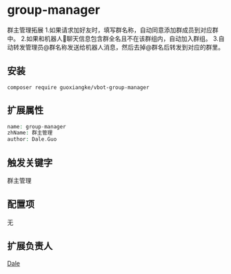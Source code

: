 # group-manager
群主管理拓展
1.如果请求加好友时，填写群名称，自动同意添加群成员到对应群中。
2.如果和机器人🤖️聊天信息包含群全名且不在该群组内，自动加入群组。
3.自动转发管理员@群名称发送给机器人消息，然后去掉@群名后转发到对应的群里。
## 安装

```
composer require guoxiangke/vbot-group-manager
```

## 扩展属性

```php
name: group-manager
zhName: 群主管理
author: Dale.Guo
```

## 触发关键字

群主管理

## 配置项

无

## 扩展负责人

[Dale](https://github.com/guoxiangke)
